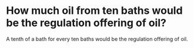 # How much oil from ten baths would be the regulation offering of oil?

A tenth of a bath for every ten baths would be the regulation offering of oil.

